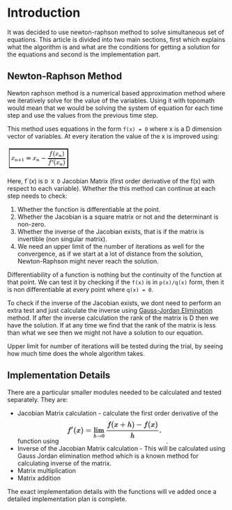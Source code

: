# Introduction #

It was decided to use newton-raphson method to solve simultaneous set of equations. This article
is divided into two main sections, first which explains what the algorithm is and what are the
conditions for getting a solution for the equations and second is the implementation part.

## Newton-Raphson Method ##

Newton raphson method is a numerical based approximation method where we iteratively solve for 
the value of the variables. Using it with topomath would mean that we would be solving the system 
of equation for each time step and use the values from the previous time step.

This method uses equations in the form `f(x) = 0` where x is a D dimension vector of variables.
At every iteration the value of the x is improved using: 

![equation](images/newton_raphson.png)

Here, f\`(x) is `D X D` Jacobian Matrix (first order derivative of the f(x) with respect to
each variable). Whether the this method can continue at each step needs to check:

1. Whether the function is differentiable at the point.
2. Whether the Jacobian is a square matrix or not and the determinant is non-zero.
3. Whether the inverse of the Jacobian exists, that is if the matrix is invertible (non singular matrix).
4. We need an upper limit of the number of iterations as well for the convergence, as if we start
at a lot of distance from the solution, Newton-Raphson might never reach the solution.

Differentiability of a function is nothing but the continuity of the function at that point.
We can test it by checking if the `f(x)` is in `p(x)/q(x)` form, then it is non differentiable
at every point where `q(x) = 0`.

To check if the inverse of the Jacobian exists, we dont need to perform an extra test and just
calculate the inverse using [Gauss-Jordan Elimination](http://mathworld.wolfram.com/Gauss-JordanElimination.html)
method. If after the inverse calculation the rank of the matrix is D then we have the solution.
If at any time we find that the rank of the matrix is less than what we see then we might not
have a solution to our equation.

Upper limit for number of iterations will be tested during the trial, by seeing how much time
does the whole algorithm takes.

## Implementation Details ##

There are a particular smaller modules needed to be calculated and tested separately. They are:

* Jacobian Matrix calculation - calculate the first order derivative of the function using
	![equation](images/derivative.png).
* Inverse of the Jacobian Matrix calculation - This will be calculated using Gauss Jordan elimination
method which is a known method for calculating inverse of the matrix.
* Matrix multiplication
* Matrix addition

The exact implementation details with the functions will ve added once a detailed implementation plan is complete.
